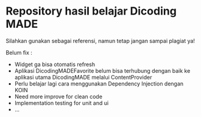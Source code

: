 # Repository hasil belajar Dicoding MADE

Silahkan gunakan sebagai referensi, namun tetap jangan sampai plagiat ya!

Belum fix :
* Widget ga bisa otomatis refresh
* Aplikasi DicodingMADEFavorite belum bisa terhubung dengan baik ke aplikasi utama DicodingMADE melalui ContentProvider
* Perlu belajar lagi cara menggunakan Dependency Injection dengan KOIN
* Need more improve for clean code
* Implementation testing for unit and ui
* ...